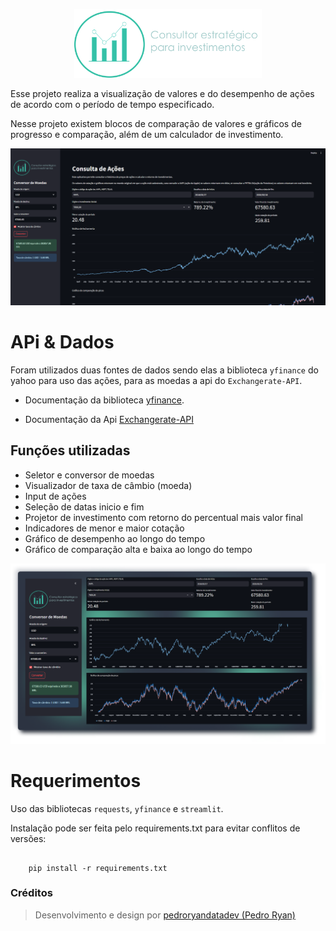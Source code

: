 <p align="center">
  <img src="img/logo-consulta-acoes.png" alt="Consulto logo" width="300">
</p>

Esse projeto realiza a visualização de valores e do desempenho de ações de acordo com o período de tempo especificado.

Nesse projeto existem blocos de comparação de valores e gráficos de progresso e comparação, além de um calculador de investimento.

<p align="center">
  <img src="previews/preview-interface.png" alt="Interface do projeto" >
</p>

# APi & Dados

Foram utilizados duas fontes de dados sendo elas a biblioteca `yfinance` do yahoo para uso das ações, para as moedas a api do `Exchangerate-API`.

- Documentação da biblioteca [yfinance](https://pypi.org/project/yfinance/).

- Documentação da Api [Exchangerate-API](https://www.exchangerate-api.com/docs/overview)


## Funções utilizadas 

- Seletor e conversor de moedas
- Visualizador de taxa de câmbio (moeda)
- Input de ações
- Seleção de datas inicio e fim
- Projetor de investimento com retorno do percentual mais valor final
- Indicadores de menor e maior cotação 
- Gráfico de desempenho ao longo do tempo
- Gráfico de comparação alta e baixa ao longo do tempo
<p align="center">
  <img src="previews/preview-fuction.png" alt="Funções" >
</p>

# Requerimentos

Uso das bibliotecas `requests`, `yfinance` e `streamlit`.

Instalação pode ser feita pelo requirements.txt para evitar conflitos de versões:

``` 

    pip install -r requirements.txt

```

### Créditos

> Desenvolvimento e design por [pedroryandatadev (Pedro Ryan)](https://github.com/pedroryandatadev) 